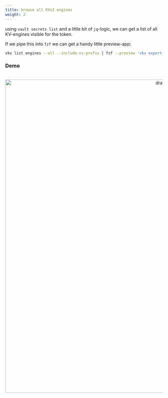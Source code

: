 ```yaml
---
title: browse all KVv2 engines
weight: 2
---
```


using `vault secrets list` and a little bit of `jq`-logic, we can get a list of all KV-engines visible for the token. 

If we pipe this into `fzf` we can get a handy little  preview-app:

```bash
vkv list engines --all --include-ns-prefix | fzf --preview 'vkv export -e ${}'
```

### Demo
<div align="center">
<br>
<img src="https://media.githubusercontent.com/media/FalcoSuessgott/vkv/master/www/static/images/fzf.gif" alt="drawing" width="1000"/>
</div>